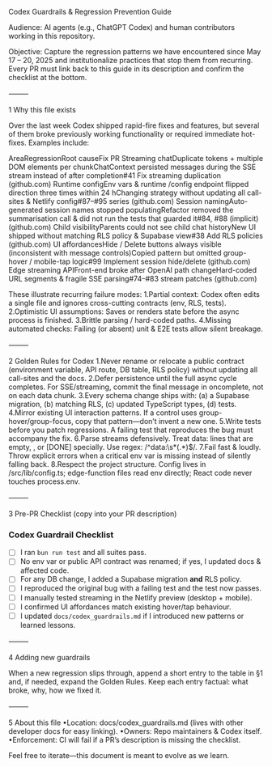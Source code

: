Codex Guardrails & Regression Prevention Guide

Audience: AI agents (e.g., ChatGPT Codex) and human contributors working in this repository.

Objective: Capture the regression patterns we have encountered since May 17 – 20, 2025 and institutionalize practices that stop them from recurring. Every PR must link back to this guide in its description and confirm the checklist at the bottom.

⸻

1  Why this file exists

Over the last week Codex shipped rapid-fire fixes and features, but several of them broke previously working functionality or required immediate hot-fixes. Examples include:

AreaRegressionRoot causeFix PR
Streaming chatDuplicate tokens + multiple DOM elements per chunkChatContext persisted messages during the SSE stream instead of after completion#41 Fix streaming duplication (github.com)
Runtime configEnv vars & runtime /config endpoint flipped direction three times within 24 hChanging strategy without updating all call-sites & Netlify config#87–#95 series (github.com)
Session namingAuto-generated session names stopped populatingRefactor removed the summarisation call & did not run the tests that guarded it#84, #88 (implicit) (github.com)
Child visibilityParents could not see child chat historyNew UI shipped without matching RLS policy & Supabase view#38 Add RLS policies (github.com)
UI affordancesHide / Delete buttons always visible (inconsistent with message controls)Copied pattern but omitted group-hover / mobile-tap logic#99 Implement session hide/delete (github.com)
Edge streaming APIFront-end broke after OpenAI path changeHard-coded URL segments & fragile SSE parsing#74–#83 stream patches (github.com)

These illustrate recurring failure modes:
1.Partial context: Codex often edits a single file and ignores cross-cutting contracts (env, RLS, tests).
2.Optimistic UI assumptions: Saves or renders state before the async process is finished.
3.Brittle parsing / hard-coded paths.
4.Missing automated checks: Failing (or absent) unit & E2E tests allow silent breakage.

⸻

2  Golden Rules for Codex
1.Never rename or relocate a public contract (environment variable, API route, DB table, RLS policy) without updating all call-sites and the docs.
2.Defer persistence until the full async cycle completes. For SSE/streaming, commit the final message in oncomplete, not on each data chunk.
3.Every schema change ships with: (a) a Supabase migration, (b) matching RLS, (c) updated TypeScript types, (d) tests.
4.Mirror existing UI interaction patterns. If a control uses group-hover/group-focus, copy that pattern—don’t invent a new one.
5.Write tests before you patch regressions. A failing test that reproduces the bug must accompany the fix.
6.Parse streams defensively. Treat data: lines that are empty, 
, or [DONE] specially. Use regex: /^data:\s*(.*)$/.
7.Fail fast & loudly. Throw explicit errors when a critical env var is missing instead of silently falling back.
8.Respect the project structure. Config lives in /src/lib/config.ts; edge-function files read env directly; React code never touches process.env.

⸻

3  Pre-PR Checklist (copy into your PR description)

### Codex Guardrail Checklist
- [ ] I ran `bun run test` and all suites pass.
- [ ] No env var or public API contract was renamed; if yes, I updated docs & affected code.
- [ ] For any DB change, I added a Supabase migration **and** RLS policy.
- [ ] I reproduced the original bug with a failing test and the test now passes.
- [ ] I manually tested streaming in the Netlify preview (desktop + mobile).
- [ ] I confirmed UI affordances match existing hover/tap behaviour.
- [ ] I updated `docs/codex_guardrails.md` if I introduced new patterns or learned lessons.

⸻

4  Adding new guardrails

When a new regression slips through, append a short entry to the table in §1 and, if needed, expand the Golden Rules. Keep each entry factual: what broke, why, how we fixed it.

⸻

5  About this file
•Location: docs/codex_guardrails.md (lives with other developer docs for easy linking).
•Owners: Repo maintainers & Codex itself.
•Enforcement: CI will fail if a PR’s description is missing the checklist.

Feel free to iterate—this document is meant to evolve as we learn.
